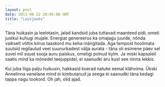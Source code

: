```yaml
---
layout: post
date: 2011-08-22 20:05:00 GMT
title: "Loovjooks"
---
```

<p>Täna huikasin ja leelotasin, jalad kandsid juba tuttavad maanteed pidi, ometi justkui kuhugi mujale. Energiat genereerus ka omajagu juurde, nõnda vaikselt võttis kiirus taaskord mu keha mängitada. Aga tempost hoolimata suutsid regilaulud veel suunurkadest välja aurata - täna oli esimene päev sel suvel mil suust sooja auru paiskus, ometigi polnud kylm. Ja miski kapsaleil saatis mind ka mõnedel teejuppidel, ei saanudki aru kust see ninna lekkis.</p>&#13;
<p>Kui juba liiga palju huikusin, hakkasid koerad natuke eemal klähvima. Ükski Annelinna venelane mind ei kimbutanud ja seega ei saanudki täna kedagi tappa nagu tookord. Oh jah, olid ajad.</p> 